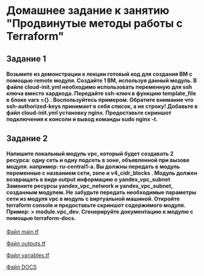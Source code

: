 # Домашнее задание к занятию "Продвинутые методы работы с Terraform"
## Задание 1
#### Возьмите из демонстрации к лекции готовый код для создания ВМ с помощью remote модуля. Создайте 1 ВМ, используя данный модуль. В файле cloud-init.yml необходимо использовать переменную для ssh ключа вместо хардкода. Передайте ssh-ключ в функцию template_file в блоке vars ={} . Воспользуйтесь примером. Обратите внимание что ssh-authorized-keys принимает в себя список, а не строку! Добавьте в файл cloud-init.yml установку nginx. Предоставьте скриншот подключения к консоли и вывод команды sudo nginx -t.

## Задание 2
#### Напишите локальный модуль vpc, который будет создавать 2 ресурса: одну сеть и одну подсеть в зоне, объявленной при вызове модуля. например: ru-central1-a. Вы должны передать в модуль переменные с названием сети, zone и v4_cidr_blocks . Модуль должен возвращать в виде output информацию о yandex_vpc_subnet Замените ресурсы yandex_vpc_network и yandex_vpc_subnet, созданным модулем. Не забудьте передать необходимые параметры сети из модуля vpc в модуль с виртуальной машиной. Откройте terraform console и предоставьте скриншот содержимого модуля. Пример: > module.vpc_dev. Сгенерируйте документацию к модулю с помощью terraform-docs.

[Файл main.tf](https://github.com/dikalov/devops-28/blob/main/07-terraform-04-project/main.tf)

[Файл outputs.tf](https://github.com/dikalov/devops-28/blob/main/07-terraform-04-project/outputs.tf)

[Файл variables.tf](https://github.com/dikalov/devops-28/blob/main/07-terraform-04-project/variables.tf)

[Файл DOCS](https://github.com/dikalov/devops-28/blob/main/07-terraform-04-project/DOC.md)

